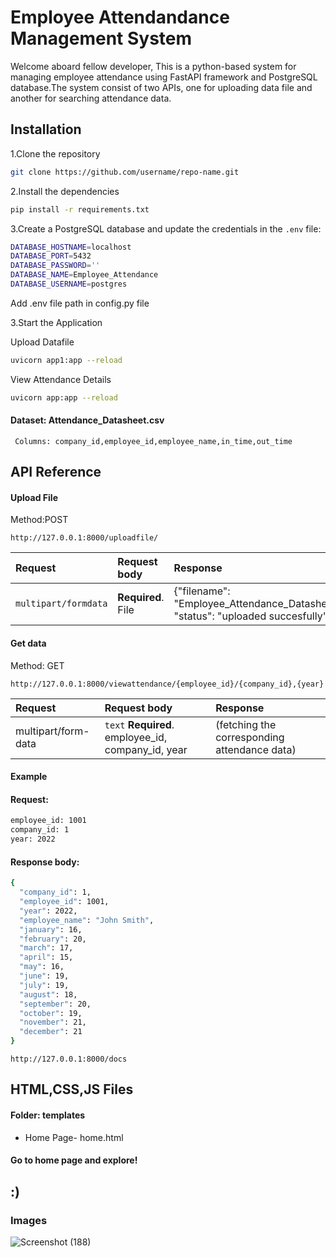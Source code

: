 
# Employee Attendandance Management System


Welcome aboard fellow developer, This is a python-based system for managing employee attendance using FastAPI framework and PostgreSQL database.The system consist of two APIs, one for uploading data file and another for searching attendance data.



## Installation

1.Clone the repository
```bash
git clone https://github.com/username/repo-name.git
```
2.Install the dependencies

```bash 
pip install -r requirements.txt
```
3.Create a PostgreSQL database and update the credentials in the `.env` file:
  
  ```bash
DATABASE_HOSTNAME=localhost
DATABASE_PORT=5432
DATABASE_PASSWORD=''
DATABASE_NAME=Employee_Attendance
DATABASE_USERNAME=postgres
```

Add .env file path in config.py file

3.Start the Application

Upload Datafile

```bash
uvicorn app1:app --reload
```

View Attendance Details
```bash
uvicorn app:app --reload
```






#### Dataset: Attendance_Datasheet.csv
`` Columns: company_id,employee_id,employee_name,in_time,out_time``

## API Reference

#### Upload File



  Method:POST

```http://127.0.0.1:8000/uploadfile/
http://127.0.0.1:8000/uploadfile/
```

| Request | Request body     | Response               |
| :-------- | :------- | :------------------------- |
| `multipart/formdata` |**Required**. File  |{"filename": "Employee_Attendance_Datasheet.csv", "status": "uploaded succesfully"}                   |

#### Get data

Method: GET

```http://127.0.0.1:8000/viewattendance/{employee_id}/{company_id},{year}
http://127.0.0.1:8000/viewattendance/{employee_id}/{company_id},{year}
```

| Request | Request body     | Response                      |
| :-------- | :------- | :-------------------------------- |
| multipart/form-data      | `text`  **Required**. employee_id, company_id, year | (fetching the corresponding attendance data) |

#### Example
#### Request:
```bash
employee_id: 1001
company_id: 1
year: 2022
```
#### Response body:
```bash
{
  "company_id": 1,
  "employee_id": 1001,
  "year": 2022,
  "employee_name": "John Smith",
  "january": 16,
  "february": 20,
  "march": 17,
  "april": 15,
  "may": 16,
  "june": 19,
  "july": 19,
  "august": 18,
  "september": 20,
  "october": 19,
  "november": 21,
  "december": 21
}
```
```http://127.0.0.1:8000/docs```


## HTML,CSS,JS Files
#### Folder: templates

 - Home Page- home.html
#### Go to home page and explore!
## :)


### Images

![Screenshot (188)](https://user-images.githubusercontent.com/100524100/228151194-7a3a98b3-53aa-4690-9f07-2fa520fc5df6.png)
